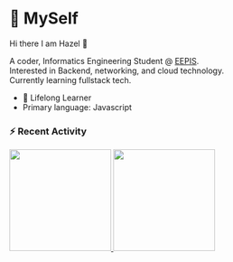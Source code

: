 # 💫 MySelf
Hi there I am Hazel 👋

A coder, Informatics Engineering Student @ [EEPIS](https://www.pens.ac.id/).<br> 
Interested in Backend, networking, and cloud technology.<br>
Currently learning fullstack tech.

- 🌱 Lifelong Learner
- Primary language: Javascript

### ⚡ Recent Activity

<p align="left">
<a href="https://github.com/Hazel368">
  <img height="180em" src="https://github-readme-stats-eight-theta.vercel.app/api?username=Hazel368&show_icons=true&theme=dark&include_all_commits=true&count_private=true"/>
  <img height="180em" src="https://github-readme-stats-eight-theta.vercel.app/api/top-langs/?username=Hazel368&layout=compact&langs_count=8&theme=dark&hide=jupyter%20notebook,html,css"/>
</a>

</p>

